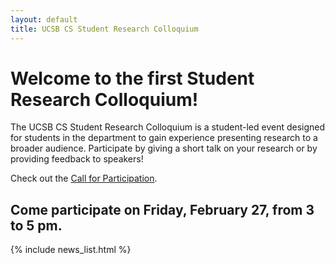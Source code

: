 ```yaml
---
layout: default
title: UCSB CS Student Research Colloquium
---
```


Welcome to the first Student Research Colloquium!
=======

The UCSB CS Student Research Colloquium is a student-led event designed for students in the department to gain experience presenting research to a broader audience. Participate by giving a short talk on your research or by providing feedback to speakers!

Check out the [Call for Participation](call/index.md).

Come participate on Friday, February 27, from 3 to 5 pm.
-------

{% include news_list.html %}
